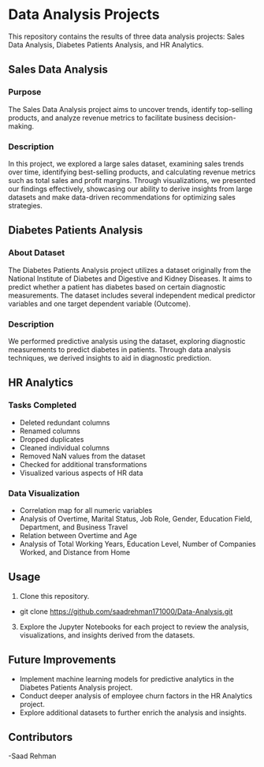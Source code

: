 # Data Analysis Projects

This repository contains the results of three data analysis projects: Sales Data Analysis, Diabetes Patients Analysis, and HR Analytics.

## Sales Data Analysis

### Purpose
The Sales Data Analysis project aims to uncover trends, identify top-selling products, and analyze revenue metrics to facilitate business decision-making.

### Description
In this project, we explored a large sales dataset, examining sales trends over time, identifying best-selling products, and calculating revenue metrics such as total sales and profit margins. Through visualizations, we presented our findings effectively, showcasing our ability to derive insights from large datasets and make data-driven recommendations for optimizing sales strategies.

## Diabetes Patients Analysis

### About Dataset
The Diabetes Patients Analysis project utilizes a dataset originally from the National Institute of Diabetes and Digestive and Kidney Diseases. It aims to predict whether a patient has diabetes based on certain diagnostic measurements. The dataset includes several independent medical predictor variables and one target dependent variable (Outcome).

### Description
We performed predictive analysis using the dataset, exploring diagnostic measurements to predict diabetes in patients. Through data analysis techniques, we derived insights to aid in diagnostic prediction.

## HR Analytics

### Tasks Completed
- Deleted redundant columns
- Renamed columns
- Dropped duplicates
- Cleaned individual columns
- Removed NaN values from the dataset
- Checked for additional transformations
- Visualized various aspects of HR data

### Data Visualization
- Correlation map for all numeric variables
- Analysis of Overtime, Marital Status, Job Role, Gender, Education Field, Department, and Business Travel
- Relation between Overtime and Age
- Analysis of Total Working Years, Education Level, Number of Companies Worked, and Distance from Home

## Usage

1. Clone this repository.
  - git clone https://github.com/saadrehman171000/Data-Analysis.git
3. Explore the Jupyter Notebooks for each project to review the analysis, visualizations, and insights derived from the datasets.

## Future Improvements
- Implement machine learning models for predictive analytics in the Diabetes Patients Analysis project.
- Conduct deeper analysis of employee churn factors in the HR Analytics project.
- Explore additional datasets to further enrich the analysis and insights.

## Contributors
-Saad Rehman
